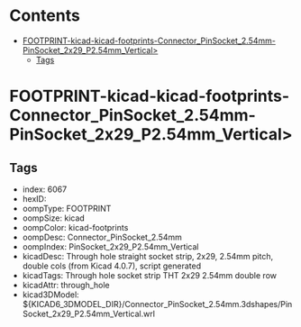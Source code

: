 



Contents
========

* [FOOTPRINT-kicad-kicad-footprints-Connector_PinSocket_2.54mm-PinSocket_2x29_P2.54mm_Vertical>](#footprint-kicad-kicad-footprints-connector_pinsocket_254mm-pinsocket_2x29_p254mm_vertical)
	* [Tags](#tags)

# FOOTPRINT-kicad-kicad-footprints-Connector_PinSocket_2.54mm-PinSocket_2x29_P2.54mm_Vertical>

## Tags

- index: 6067
- hexID: 
- oompType: FOOTPRINT
- oompSize: kicad
- oompColor: kicad-footprints
- oompDesc: Connector_PinSocket_2.54mm
- oompIndex: PinSocket_2x29_P2.54mm_Vertical
- kicadDesc: Through hole straight socket strip, 2x29, 2.54mm pitch, double cols (from Kicad 4.0.7), script generated
- kicadTags: Through hole socket strip THT 2x29 2.54mm double row
- kicadAttr: through_hole
- kicad3DModel: ${KICAD6_3DMODEL_DIR}/Connector_PinSocket_2.54mm.3dshapes/PinSocket_2x29_P2.54mm_Vertical.wrl
